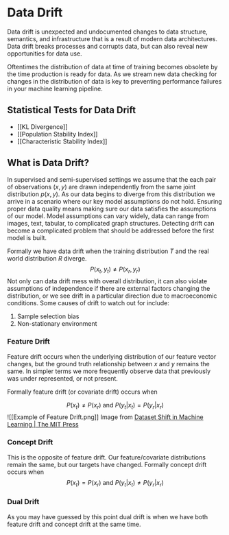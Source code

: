 # Data Drift
Data drift is unexpected and undocumented changes to data structure, semantics, and infrastructure that is a result of modern data architectures. Data drift breaks processes and corrupts data, but can also reveal new opportunities for data use.

Oftentimes the distribution of data at time of training becomes obsolete by the time production is ready for data. As we stream new data checking for changes in the distribution of data is key to preventing performance failures in your machine learning pipeline. 

## Statistical Tests for Data Drift 
- [[KL Divergence]]
- [[Population Stability Index]]
- [[Characteristic Stability Index]]

## What is Data Drift? 
In supervised and semi-supervised settings we assume that the each pair of observations $(x, y)$ are drawn independently from the same joint distribution $p(x,y)$. As our data begins to diverge from this distribution we arrive in a scenario where our key model assumptions do not hold. Ensuring proper data quality means making sure our data satisfies the assumptions of our model. Model assumptions can vary widely, data can range from images, text, tabular, to complicated graph structures. Detecting drift can become a complicated problem that should be addressed before the first model is built. 

Formally we have data drift when the training distribution $T$ and the real world distribution $R$ diverge.
$$P(x_t, y_t) \neq P(x_r, y_r)$$
Not only can data drift mess with overall distribution, it can also violate assumptions of independence if there are external factors changing the distribution, or we see drift in a particular direction due to macroeconomic conditions. Some causes of drift to watch out for include: 
1. Sample selection bias 
2. Non-stationary environment 

### Feature Drift 
Feature drift occurs when the underlying distribution of our feature vector changes, but the ground truth relationship between $x$ and $y$ remains the same. In simpler terms we more frequently observe data that previously was under represented, or not present. 

Formally feature drift (or covariate drift) occurs when 

$$P(x_t) \neq P(x_r) \text{ and } P(y_t|x_t) = P(y_r|x_r)$$
![[Example of Feature Drift.png]]
Image from [Dataset Shift in Machine Learning | The MIT Press](https://mitpress.mit.edu/books/dataset-shift-machine-learning)

### Concept Drift 
This is the opposite of feature drift. Our feature/covariate distributions remain the same, but our targets have changed. Formally concept drift occurs when
$$P(x_t) = P(x_r) \text{ and } P(y_t|x_t) \neq P(y_r|x_r)$$
### Dual Drift
As you may have guessed by this point dual drift is when we have both feature drift and concept drift at the same time. 